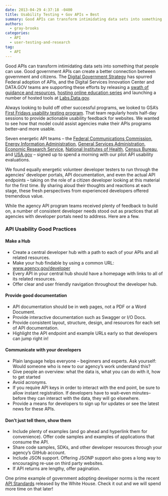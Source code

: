```yaml
---
date: 2013-04-29 4:37:18 -0400
title: Usability Testing + Gov APIs = Best
summary: Good APIs can transform intimidating data sets into something that people can use. Good government APIs can create a better connection between government and citizens. The Digital Government Strategy has spurred Federal adoption of APIs, and the Digital Services Innovation Center and DATA.GOV teams are supporting these efforts by releasing a swath of guidance and
authors:
  - gray-brooks
categories:
  - API
  - user-testing-and-research
tag:
  - API
---
```


Good APIs can transform intimidating data sets into something that people can use. Good government APIs can create a better connection between government and citizens. The [Digital Government Strategy](http://www.whitehouse.gov/sites/default/files/omb/egov/digital-government/digital-government.html) has spurred Federal adoption of APIs, and the Digital Services Innovation Center and DATA.GOV teams are supporting these efforts by releasing a [swath of guidance and resources](http://www.howto.gov/mobile/apis-in-government "api resources"), [hosting online education series](http://www.howto.gov/training/on-demand#apis-and-data "api webinars") and launching a number of hosted tools at [Labs.Data.gov](http://labs.data.gov/ "labs.data.gov").

Always looking to build off other successful programs, we looked to GSA’s [First Fridays usability testing program](http://www.howto.gov/web-content/usability/first-fridays "first fridays program"). That team regularly hosts half-day sessions to provide actionable usability feedback for websites. We wanted to see how that model could assist agencies make their APIs programs better–and more usable.
  
Seven energetic API teams – the [Federal Communications Commission](http://www.broadbandmap.gov/developer "fcc apis"), [Energy Information Administration](http://www.eia.gov/developer/ "EIA developer page"), [General Services Administration](http://search.WHATEVER/developer/ "usasearch api"), [Economic Research Service](http://www.ers.usda.gov/developer.aspx "ERS developer hub"), [National Institutes of Health](http://pillbox.nlm.nih.gov/developer.html "NIH API"), [Census Bureau](http://www.census.gov/developers), and [USA.gov](http://www.usa.gov/About/developer-resources/developers.shtml "USA.gov developer hub") – signed up to spend a morning with our pilot API usability evaluations.

We found equally energetic volunteer developer testers to run through the agencies’ developer portals, API documentation, and even the actual API endpoints – taking on the role of a citizen developer looking at this material for the first time. By sharing aloud their thoughts and reactions at each stage, these fresh perspectives from experienced developers offered tremendous value.

While the agency API program teams received plenty of feedback to build on, a number of consistent developer needs stood out as practices that all agencies with developer portals need to address. Here are a few.

### API Usability Good Practices

#### Make a Hub

  * Create a central developer hub with a path to each of your APIs and all related resources.
  * Make your hub findable by using a common URL: www.agency.gov/developer
  * Every API in your central hub should have a homepage with links to all of its related resources.
  * Offer clear and user friendly navigation throughout the developer hub.

#### Provide good documentation

  * API documentation should be in web pages, not a PDF or a Word Document.
  * Provide interactive documentation such as Swagger or I/O Docs.
  * Provide consistent layout, structure, design, and resources for each set of API documentation.
  * Highlight the API endpoint and example URLs early so that developers can jump right in!

#### Communicate with your developers

  * Plain language helps everyone – beginners and experts. Ask yourself: Would someone who is new to our agency’s work understand this?
  * Give people an overview: what the data is, what you can do with it, how to get started
  * Avoid acronyms.
  * If you require API keys in order to interact with the end point, be sure to allow instant registration. If developers have to wait–even minutes–before they can interact with the data, they will go elsewhere.
  * Provide a means for developers to sign up for updates or see the latest news for these APIs.

#### Don’t just tell them, show them

  * Include plenty of examples (and go ahead and hyperlink them for convenience). Offer code samples and examples of applications that consume the API.
  * Share code samples, SDKs, and other developer resources through your agency’s GitHub account.
  * Include JSON support. Offering JSONP support also goes a long way to encouraging re-use on third party websites.
  * If API returns are lengthy, offer pagination.

One prime example of government adopting developer norms is the recent [API Standards](https://github.com/WhiteHouse/api-standards "white house api standards") released by the White House. Check it out and we will spend more time on that later!